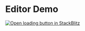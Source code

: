 # Editor Demo

[![Open loading button in StackBlitz](https://developer.stackblitz.com/img/open_in_stackblitz.svg)](https://github.com/dictybase-playground/dicty-editor-lexical/tree/refactor/editor/v7)
